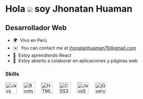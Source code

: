 Hola ![](https://user-images.githubusercontent.com/18350557/176309783-0785949b-9127-417c-8b55-ab5a4333674e.gif) soy Jhonatan Huaman
===========================================================================================================================================

Desarrollador Web
-------------------------

* 🌍  Vivo en Perú
* ✉️  You can contact me at [jhonatanhuaman76@gmail.com](mailto:jhonatanhuaman76@gmail.com)
* 🧠  Estoy aprendiendo React
* 🤝  Estoy abierto a colaborar en aplicaciones y páginas web

### Skills

<p align="left" style="display: flex; gap: 20px; align-items: center;">

<img src="https://github.com/jhonatanhuaman76/jhonatanhuaman76/assets/132282558/7cf10fc2-7a64-464d-a639-f7b539e74f6e" height="36" alt="Java" />

<img src="https://github.com/jhonatanhuaman76/jhonatanhuaman76/assets/132282558/026d2d3f-9a51-471d-b928-983ded6ce38b" height="36" alt="Bootstrap" />

<img src="https://github.com/jhonatanhuaman76/jhonatanhuaman76/assets/132282558/4ac2b112-d31b-4b41-b92d-fefbbbd3840a" height="36" alt="HTML5" />

<img src="https://github.com/jhonatanhuaman76/jhonatanhuaman76/assets/132282558/0883e00c-681a-4f8a-a44f-805ef4fa7473" height="36" alt="CSS3" />

<img src="https://github.com/jhonatanhuaman76/jhonatanhuaman76/assets/132282558/b672c58a-45be-4a2b-9648-45c1ae31e5cb" height="36" alt="JavaScript" />

<img src="https://github.com/jhonatanhuaman76/jhonatanhuaman76/assets/132282558/27859e67-3ac9-4002-81c6-97730a6b86bc" height="36" alt="jQuery" />

</p>

